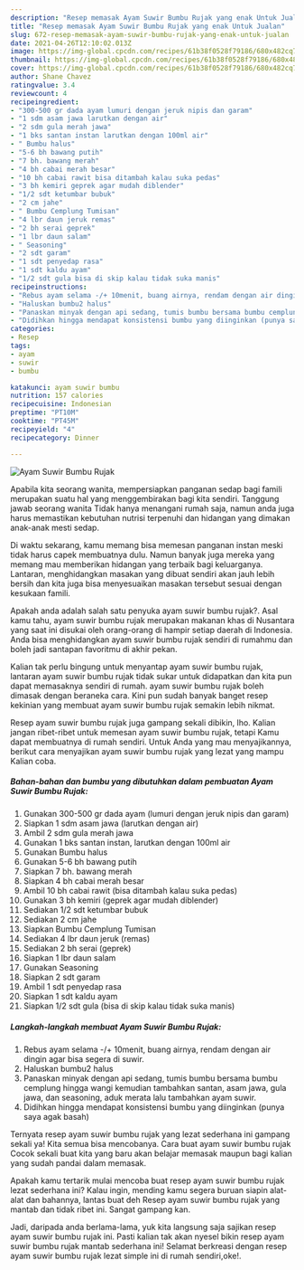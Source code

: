 ```yaml
---
description: "Resep memasak Ayam Suwir Bumbu Rujak yang enak Untuk Jualan"
title: "Resep memasak Ayam Suwir Bumbu Rujak yang enak Untuk Jualan"
slug: 672-resep-memasak-ayam-suwir-bumbu-rujak-yang-enak-untuk-jualan
date: 2021-04-26T12:10:02.013Z
image: https://img-global.cpcdn.com/recipes/61b38f0528f79186/680x482cq70/ayam-suwir-bumbu-rujak-foto-resep-utama.jpg
thumbnail: https://img-global.cpcdn.com/recipes/61b38f0528f79186/680x482cq70/ayam-suwir-bumbu-rujak-foto-resep-utama.jpg
cover: https://img-global.cpcdn.com/recipes/61b38f0528f79186/680x482cq70/ayam-suwir-bumbu-rujak-foto-resep-utama.jpg
author: Shane Chavez
ratingvalue: 3.4
reviewcount: 4
recipeingredient:
- "300-500 gr dada ayam lumuri dengan jeruk nipis dan garam"
- "1 sdm asam jawa larutkan dengan air"
- "2 sdm gula merah jawa"
- "1 bks santan instan larutkan dengan 100ml air"
- " Bumbu halus"
- "5-6 bh bawang putih"
- "7 bh. bawang merah"
- "4 bh cabai merah besar"
- "10 bh cabai rawit bisa ditambah kalau suka pedas"
- "3 bh kemiri geprek agar mudah diblender"
- "1/2 sdt ketumbar bubuk"
- "2 cm jahe"
- " Bumbu Cemplung Tumisan"
- "4 lbr daun jeruk remas"
- "2 bh serai geprek"
- "1 lbr daun salam"
- " Seasoning"
- "2 sdt garam"
- "1 sdt penyedap rasa"
- "1 sdt kaldu ayam"
- "1/2 sdt gula bisa di skip kalau tidak suka manis"
recipeinstructions:
- "Rebus ayam selama -/+ 10menit, buang airnya, rendam dengan air dingin agar bisa segera di suwir."
- "Haluskan bumbu2 halus"
- "Panaskan minyak dengan api sedang, tumis bumbu bersama bumbu cemplung hingga wangi kemudian tambahkan santan, asam jawa, gula jawa, dan seasoning, aduk merata lalu tambahkan ayam suwir."
- "Didihkan hingga mendapat konsistensi bumbu yang diinginkan (punya saya agak basah)"
categories:
- Resep
tags:
- ayam
- suwir
- bumbu

katakunci: ayam suwir bumbu 
nutrition: 157 calories
recipecuisine: Indonesian
preptime: "PT10M"
cooktime: "PT45M"
recipeyield: "4"
recipecategory: Dinner

---
```



![Ayam Suwir Bumbu Rujak](https://img-global.cpcdn.com/recipes/61b38f0528f79186/680x482cq70/ayam-suwir-bumbu-rujak-foto-resep-utama.jpg)

Apabila kita seorang wanita, mempersiapkan panganan sedap bagi famili merupakan suatu hal yang menggembirakan bagi kita sendiri. Tanggung jawab seorang  wanita Tidak hanya menangani rumah saja, namun anda juga harus memastikan kebutuhan nutrisi terpenuhi dan hidangan yang dimakan anak-anak mesti sedap.

Di waktu  sekarang, kamu memang bisa memesan panganan instan meski tidak harus capek membuatnya dulu. Namun banyak juga mereka yang memang mau memberikan hidangan yang terbaik bagi keluarganya. Lantaran, menghidangkan masakan yang dibuat sendiri akan jauh lebih bersih dan kita juga bisa menyesuaikan masakan tersebut sesuai dengan kesukaan famili. 



Apakah anda adalah salah satu penyuka ayam suwir bumbu rujak?. Asal kamu tahu, ayam suwir bumbu rujak merupakan makanan khas di Nusantara yang saat ini disukai oleh orang-orang di hampir setiap daerah di Indonesia. Anda bisa menghidangkan ayam suwir bumbu rujak sendiri di rumahmu dan boleh jadi santapan favoritmu di akhir pekan.

Kalian tak perlu bingung untuk menyantap ayam suwir bumbu rujak, lantaran ayam suwir bumbu rujak tidak sukar untuk didapatkan dan kita pun dapat memasaknya sendiri di rumah. ayam suwir bumbu rujak boleh dimasak dengan beraneka cara. Kini pun sudah banyak banget resep kekinian yang membuat ayam suwir bumbu rujak semakin lebih nikmat.

Resep ayam suwir bumbu rujak juga gampang sekali dibikin, lho. Kalian jangan ribet-ribet untuk memesan ayam suwir bumbu rujak, tetapi Kamu dapat membuatnya di rumah sendiri. Untuk Anda yang mau menyajikannya, berikut cara menyajikan ayam suwir bumbu rujak yang lezat yang mampu Kalian coba.

<!--inarticleads1-->

##### Bahan-bahan dan bumbu yang dibutuhkan dalam pembuatan Ayam Suwir Bumbu Rujak:

1. Gunakan 300-500 gr dada ayam (lumuri dengan jeruk nipis dan garam)
1. Siapkan 1 sdm asam jawa (larutkan dengan air)
1. Ambil 2 sdm gula merah jawa
1. Gunakan 1 bks santan instan, larutkan dengan 100ml air
1. Gunakan  Bumbu halus
1. Gunakan 5-6 bh bawang putih
1. Siapkan 7 bh. bawang merah
1. Siapkan 4 bh cabai merah besar
1. Ambil 10 bh cabai rawit (bisa ditambah kalau suka pedas)
1. Gunakan 3 bh kemiri (geprek agar mudah diblender)
1. Sediakan 1/2 sdt ketumbar bubuk
1. Sediakan 2 cm jahe
1. Siapkan  Bumbu Cemplung Tumisan
1. Sediakan 4 lbr daun jeruk (remas)
1. Sediakan 2 bh serai (geprek)
1. Siapkan 1 lbr daun salam
1. Gunakan  Seasoning
1. Siapkan 2 sdt garam
1. Ambil 1 sdt penyedap rasa
1. Siapkan 1 sdt kaldu ayam
1. Siapkan 1/2 sdt gula (bisa di skip kalau tidak suka manis)




<!--inarticleads2-->

##### Langkah-langkah membuat Ayam Suwir Bumbu Rujak:

1. Rebus ayam selama -/+ 10menit, buang airnya, rendam dengan air dingin agar bisa segera di suwir.
1. Haluskan bumbu2 halus
1. Panaskan minyak dengan api sedang, tumis bumbu bersama bumbu cemplung hingga wangi kemudian tambahkan santan, asam jawa, gula jawa, dan seasoning, aduk merata lalu tambahkan ayam suwir.
1. Didihkan hingga mendapat konsistensi bumbu yang diinginkan (punya saya agak basah)




Ternyata resep ayam suwir bumbu rujak yang lezat sederhana ini gampang sekali ya! Kita semua bisa mencobanya. Cara buat ayam suwir bumbu rujak Cocok sekali buat kita yang baru akan belajar memasak maupun bagi kalian yang sudah pandai dalam memasak.

Apakah kamu tertarik mulai mencoba buat resep ayam suwir bumbu rujak lezat sederhana ini? Kalau ingin, mending kamu segera buruan siapin alat-alat dan bahannya, lantas buat deh Resep ayam suwir bumbu rujak yang mantab dan tidak ribet ini. Sangat gampang kan. 

Jadi, daripada anda berlama-lama, yuk kita langsung saja sajikan resep ayam suwir bumbu rujak ini. Pasti kalian tak akan nyesel bikin resep ayam suwir bumbu rujak mantab sederhana ini! Selamat berkreasi dengan resep ayam suwir bumbu rujak lezat simple ini di rumah sendiri,oke!.

